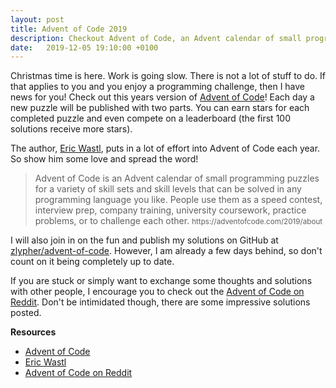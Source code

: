```yaml
---
layout: post
title: Advent of Code 2019
description: Checkout Advent of Code, an Advent calendar of small programming puzzles
date:   2019-12-05 19:10:00 +0100
---
```


Christmas time is here. Work is going slow. There is not a lot of stuff to do. If that applies to you and you enjoy a programming challenge, then I have news for you! Check out this years version of [Advent of Code](https://adventofcode.com/)! Each day a new puzzle will be published with two parts. You can earn stars for each completed puzzle and even compete on a leaderboard (the first 100 solutions receive more stars).

The author, [Eric Wastl](http://was.tl/), puts in a lot of effort into Advent of Code each year. So show him some love and spread the word!

<blockquote class="c-quote" cite="https://adventofcode.com/2019/about">
Advent of Code is an Advent calendar of small programming puzzles for a variety of skill sets and skill levels that can be solved in any programming language you like. People use them as a speed contest, interview prep, company training, university coursework, practice problems, or to challenge each other.
<small class="c-quote__source">https://adventofcode.com/2019/about</small>
</blockquote>

I will also join in on the fun and publish my solutions on GitHub at [zlypher/advent-of-code](https://github.com/zlypher/advent-of-code). However, I am already a few days behind, so don't count on it being completely up to date.

If you are stuck or simply want to exchange some thoughts and solutions with other people, I encourage you to check out the [Advent of Code on Reddit](https://www.reddit.com/r/adventofcode/). Don't be intimidated though, there are some impressive solutions posted.

**Resources**
* [Advent of Code](https://adventofcode.com/)
* [Eric Wastl](http://was.tl/)
* [Advent of Code on Reddit](https://www.reddit.com/r/adventofcode/)